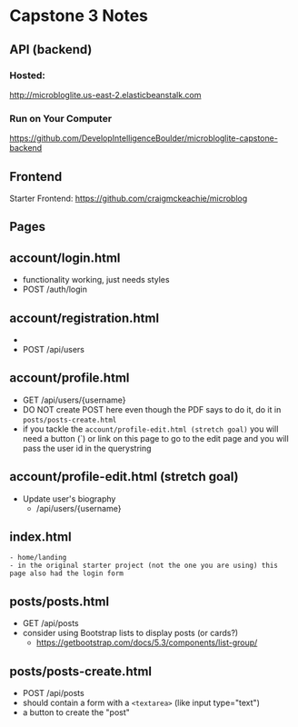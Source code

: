 # Capstone 3 Notes

## API (backend)

### Hosted:
http://microbloglite.us-east-2.elasticbeanstalk.com


### Run on Your Computer
https://github.com/DevelopIntelligenceBoulder/microbloglite-capstone-backend


## Frontend

Starter Frontend: 
https://github.com/craigmckeachie/microblog

## Pages

## account/login.html
- functionality working, just needs styles
- POST /auth/login

## account/registration.html
- 
- POST /api/users

## account/profile.html
- GET /api/users/{username}
- DO NOT create POST here even though the PDF says to do it, do it in `posts/posts-create.html`
- if you tackle the `account/profile-edit.html (stretch goal)` you will need a button (`<a class="btn btn-primary">) or link on this page to go to the edit page and you will pass the user id in the querystring

## account/profile-edit.html (stretch goal)
- Update user's biography
  - /api/users/{username}


## index.html 
    - home/landing
    - in the original starter project (not the one you are using) this page also had the login form

## posts/posts.html
- GET /api/posts
- consider using Bootstrap lists to display posts (or cards?)
    - https://getbootstrap.com/docs/5.3/components/list-group/

## posts/posts-create.html
- POST /api/posts
- should contain a form with a `<textarea>` (like input type="text") 
- a button to create the "post"   


